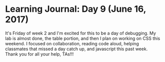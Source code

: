 # Learning Journal: Day 9 (June 16, 2017)

It's Friday of week 2 and I'm excited for this to be a day of debugging. My lab is almost done, the table portion, and then I plan on working on CSS this weekend. I focused on collaboration, reading code aloud, helping classmates that missed a day catch up, and javascript this past week. Thank you for all your help, TAs!!!
